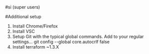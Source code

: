 #si (super users)

#Additional setup
1. Install Chrome/Firefox
1. Install VSC
1. Setup Git with the typical global commands.  Add to your regular settings...  git config --global core.autocrlf false
1. Install terraform ~1.3.X
